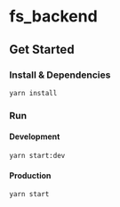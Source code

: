 # fs_backend

## Get Started

### Install & Dependencies
```
yarn install
```

### Run

#### Development
```
yarn start:dev
```

#### Production
```
yarn start
```